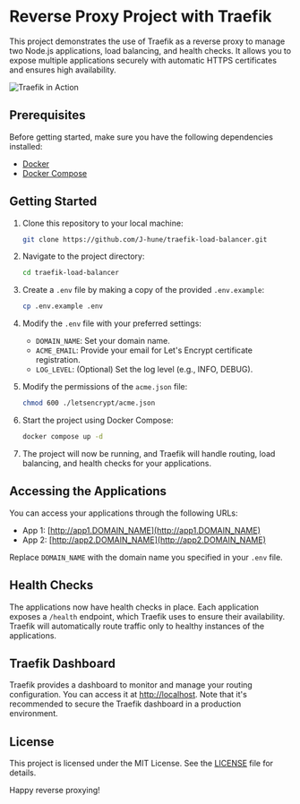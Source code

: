 # Reverse Proxy Project with Traefik

This project demonstrates the use of Traefik as a reverse proxy to manage two Node.js applications, load balancing, and health checks. It allows you to expose multiple applications securely with automatic HTTPS certificates and ensures high availability.

![Traefik in Action](./img/traefik.gif)

## Prerequisites

Before getting started, make sure you have the following dependencies installed:

- [Docker](https://www.docker.com/)
- [Docker Compose](https://docs.docker.com/compose/install/)

## Getting Started

1. Clone this repository to your local machine:

   ```bash
   git clone https://github.com/J-hune/traefik-load-balancer.git
   ```

2. Navigate to the project directory:

   ```bash
   cd traefik-load-balancer
   ```

3. Create a `.env` file by making a copy of the provided `.env.example`:

   ```bash
   cp .env.example .env
   ```

4. Modify the `.env` file with your preferred settings:

   - `DOMAIN_NAME`: Set your domain name.
   - `ACME_EMAIL`: Provide your email for Let's Encrypt certificate registration.
   - `LOG_LEVEL`: (Optional) Set the log level (e.g., INFO, DEBUG).

5. Modify the permissions of the `acme.json` file:

   ```bash
   chmod 600 ./letsencrypt/acme.json
   ```

6. Start the project using Docker Compose:

   ```bash
   docker compose up -d
   ```

7. The project will now be running, and Traefik will handle routing, load balancing, and health checks for your applications.

## Accessing the Applications

You can access your applications through the following URLs:

- App 1: [http://app1.DOMAIN_NAME](http://app1.DOMAIN_NAME)
- App 2: [http://app2.DOMAIN_NAME](http://app2.DOMAIN_NAME)

Replace `DOMAIN_NAME` with the domain name you specified in your `.env` file.

## Health Checks

The applications now have health checks in place. Each application exposes a `/health` endpoint, which Traefik uses to ensure their availability. Traefik will automatically route traffic only to healthy instances of the applications.

## Traefik Dashboard

Traefik provides a dashboard to monitor and manage your routing configuration. You can access it at [http://localhost](http://localhost). Note that it's recommended to secure the Traefik dashboard in a production environment.

## License

This project is licensed under the MIT License. See the [LICENSE](LICENSE) file for details.

Happy reverse proxying!